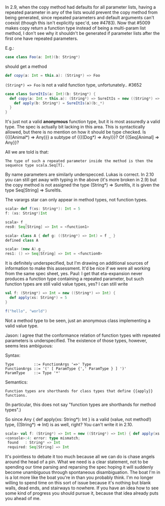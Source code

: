 In 2.9, when the copy method had defaults for all parameter lists, having a repeated parameter in any of the lists would prevent the copy method from being generated, since repeated parameters and default arguments can't coexist (though this isn't explicitly spec'd, see #4783). Now that #5009 makes copy return a function type instead of being a multi-param list method, I don't see why it shouldn't be generated if parameter lists after the first one have repeated parameters.

E.g.:
```scala
case class Foo(a: Int)(b: String*)
```

should get a method
```scala
def copy(a: Int = this.a): (String*) => Foo
```
`(String*) => Foo` is not a valid function type, unfortunately..
#3652
```scala
case class SureItIs(a: Int)(b: String*) {
  def copy(a: Int = this.a): (String*) => SureItIs = new ((String*) => SureItIs) {
    def apply(b: String*) = SureItIs(a)(b:_*)
  }
}
```

It's just not a valid **anonymous** function type, but it is most assuredly a valid type.
The spec is actually bit lacking in this area. This is syntactically allowed, but there is no mention on how it should be type checked. Is {{((Animal*) => Any)}} a subtype of {{((Dog*) => Any)}}? Of {{Seq[Animal] => Any}}? 

All we are told is that:

```
The type of such a repeated parameter inside the method is then the sequence type scala.Seq[T].
```

By name parameters are similarly underspecced.
Lukas is correct.  In 2.10 you can still get away with typing in the above (it's more broken in 2.9) but the copy method is not assigned the type (String*) => SureItIs, it is given the type Seq[String] => SureItIs.

The varargs star can only appear in method types, not function types.
```scala
scala> def f(xs: String*): Int = 5
f: (xs: String*)Int

scala> f _
res0: Seq[String] => Int = <function1>

scala> class A { def g: ((String*) => Int) = f _ }
defined class A

scala> (new A).g _
res1: () => Seq[String] => Int = <function0>
```
It is definitely underspecified, but I'm drawing on additional sources of information to make this assessment.  It'd be nice if we were all working from the same spec sheet, yes.
Paul: I get that eta-expansion never produces a function type containing a repeated parameter, but such function types are still valid value types, yes? I can still write

```scala
val f: (String*) => Int = new ((String*) => Int) {
  def apply(xs: String*) = 5
}

f("hello", "world")
```

Not a method type to be seen, just an anonymous class implementing a valid value type.

Jason: I agree that the conformance relation of function types with repeated parameters is underspecified. The existence of those types, however, seems less ambiguous:

Syntax:
```
Type         ::= FunctionArgs '=>' Type
FunctionArgs ::= '(' [ ParamType {',' ParamType } ] ')'
ParamType    ::= Type '*'
```

Semantics:
```
Function types are shorthands for class types that define {{apply}} functions.
```

(In particular, this does not say "function types are shorthands for method types".)

So since Any { def apply(xs: String*): Int } is a valid (value, not method!) type, ((String*) => Int) is as well, right?
You can't write it in 2.10.
```scala
scala> val f: (String*) => Int = new ((String*) => Int) { def apply(xs: String*) = 5 }
<console>:4: error: type mismatch;
 found   : String* => Int
 required: Seq[String] => Int
```
It's pointless to debate it too much because all we can do is chase angels around the head of a pin.  What we need is a clear statement, not to be spending our time parsing and reparsing the spec hoping it will suddenly become unambiguous through spontaneous disambiguation.
The boat I'm in is a lot more like the boat you're in than you probably think.  I'm no longer willing to spend time on this sort of issue because it's nothing but blank walls, dead ends, and stairways to nowhere.  If you have an idea how to see some kind of progress you should pursue it, because that idea already puts you ahead of me.
